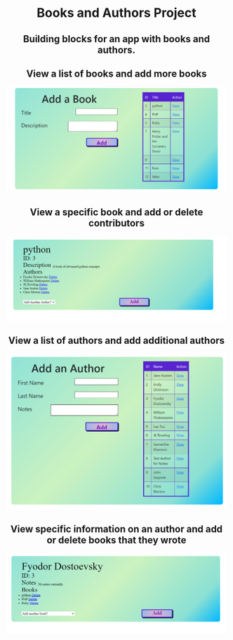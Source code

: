 <h1 align="center"> Books and Authors Project </h1>
<h2 align="center">Building blocks for an app with books and authors.</h2>
<p align="center">
<h2 align="center">View a list of books and add more books</h2>
<img src="https://github.com/Mortr0n/books_and_authors/blob/9f1fed79c0b9cf6fe6622d24aace6471b978190d/BookMain.PNG">
</p> 
<h2 align="center">View a specific book and add or delete contributors</h2>
<p align="center">
<img src="https://github.com/Mortr0n/books_and_authors/blob/9f1fed79c0b9cf6fe6622d24aace6471b978190d/bookview.PNG">
</p>
<h2 align="center">View a list of authors and add additional authors</h2>
<p align="center">
<img src="https://github.com/Mortr0n/books_and_authors/blob/9f1fed79c0b9cf6fe6622d24aace6471b978190d/authormain.PNG">
</p>   
<h2 align="center">View specific information on an author and add or delete books that they wrote</h2>
<p align="center">
<img src="https://github.com/Mortr0n/books_and_authors/blob/9f1fed79c0b9cf6fe6622d24aace6471b978190d/authorview.PNG">
</p>   
